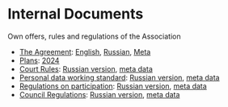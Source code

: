 Internal Documents
==================

Own offers, rules and regulations of the Association

- [The Agreement](Agreement): [English](Agreement/Agreement.en.md), [Russian](Agreement/Agreement.ru.md), [Meta](Agreement/Meta.md)
- [Plans](Plans): [2024](Plans/2024)
- [Court Rules](Court): [Russian version](Court/Court.ru.md), [meta data](Court/Meta.md)
- [Personal data working standard](Personal%20data%20working%20standard): [Russian version](Agreement/Agreement.ru.md), [meta data](Agreement/Meta.md)
- [Regulations on participation](Participation): [Russian version](Participation/Participation.ru.md), [meta data](Participation/Meta.md)
- [Council Regulations](Council): [Russian version](Council/Council.ru.md), [meta data](Council/Meta.md)
